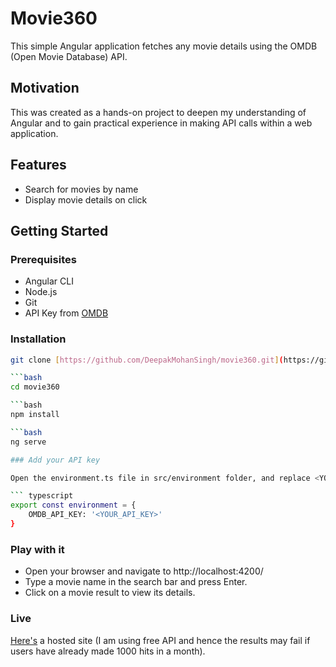 # Movie360

This simple Angular application fetches any movie details using the OMDB (Open Movie Database) API.

## Motivation

This was created as a hands-on project to deepen my understanding of Angular and to gain practical experience in making API calls within a web application.

## Features

- Search for movies by name
- Display movie details on click

## Getting Started

### Prerequisites

- Angular CLI
- Node.js
- Git
- API Key from [OMDB](http://www.omdbapi.com/apikey.aspx)

### Installation

```bash
git clone [https://github.com/DeepakMohanSingh/movie360.git](https://github.com/DeepakMohanSingh/movie360.git)

```bash
cd movie360

```bash
npm install

```bash
ng serve

### Add your API key

Open the environment.ts file in src/environment folder, and replace <YOUR_API_KEY> with your key. It can be requested from [here](http://www.omdbapi.com/apikey.aspx).

``` typescript
export const environment = {
    OMDB_API_KEY: '<YOUR_API_KEY>'
}
```

### Play with it

- Open your browser and navigate to http://localhost:4200/
- Type a movie name in the search bar and press Enter.
- Click on a movie result to view its details.

### Live

[Here's](https://deepakmohansingh.github.io/movie360/) a hosted site (I am using free API and hence the results may fail if users have already made 1000 hits in a month).
